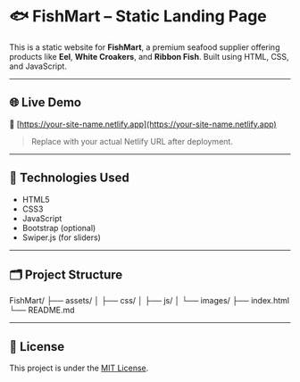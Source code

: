 # 🐟 FishMart – Static Landing Page

This is a static website for **FishMart**, a premium seafood supplier offering products like **Eel**, **White Croakers**, and **Ribbon Fish**. Built using HTML, CSS, and JavaScript.

---

## 🌐 Live Demo

🔗 [https://your-site-name.netlify.app](https://your-site-name.netlify.app)  
> Replace with your actual Netlify URL after deployment.

---

## 🧰 Technologies Used

- HTML5  
- CSS3  
- JavaScript  
- Bootstrap (optional)  
- Swiper.js (for sliders)

---

## 🗂 Project Structure

FishMart/
├── assets/
│ ├── css/
│ ├── js/
│ └── images/
├── index.html
└── README.md



---

## 📄 License

This project is under the [MIT License](LICENSE).